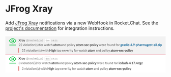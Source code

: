 # JFrog Xray

Add [JFrog Xray](https://jfrog.com/xray/) notifications via a new WebHook in Rocket.Chat. See the [project's documentation](https://github.com/crazy-max/rocketchat-xray) for integration instructions.

![JFrog Xray Integration](../../../../../.gitbook/assets/xray.png)

